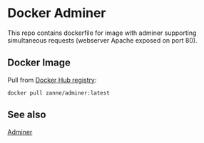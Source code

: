 # Docker Adminer

This repo contains dockerfile for image with adminer supporting simultaneous requests (webserver Apache exposed on port 80).

## Docker Image

Pull from [Docker Hub registry](https://cloud.docker.com/repository/registry-1.docker.io/zanne/adminer): 

`docker pull zanne/adminer:latest`

## See also

[Adminer](https://www.adminer.org)
